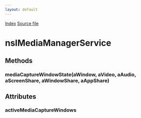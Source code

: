 ```yaml
---
layout: default
---
```

<div id='links'><a href="../index.html">Index</a>
<a href="http://dxr.mozilla.org/mozilla-central/source/dom/media/nsIMediaManager.idl">Source file</a>
</div>

# nsIMediaManagerService #

## Methods ##

### mediaCaptureWindowState(aWindow, aVideo, aAudio, aScreenShare, aWindowShare, aAppShare) ###

## Attributes ##

### activeMediaCaptureWindows ###
